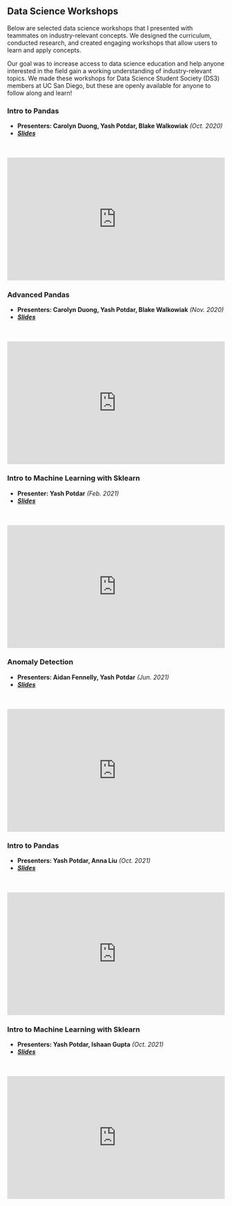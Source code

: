 ---
---

## Data Science Workshops
Below are selected data science workshops that I presented with teammates on industry-relevant concepts. We designed the curriculum, conducted research, and created engaging workshops that allow users to learn and apply concepts.

Our goal was to increase access to data science education and help anyone interested in the field gain a working understanding of industry-relevant topics. We made these workshops for Data Science Student Society (DS3) members at UC San Diego, but these are openly available for anyone to follow along and learn!


### Intro to Pandas 
- **Presenters: Carolyn Duong, Yash Potdar, Blake Walkowiak** *(Oct. 2020)*
- <a href="https://docs.google.com/presentation/d/18ybyLcXbEL7qSlO4A3UhM8VOjfG6LkXjPYozVwX24KE/edit#slide=id.p" target = "_blank">***Slides***</a>
<br>
<br>
<iframe style="width: 100%; aspect-ratio: 16/9;" src="https://www.youtube.com/embed/LN6XWwLVu2s" title="YouTube video player" frameborder="0" allow="accelerometer; autoplay; clipboard-write; encrypted-media; gyroscope; picture-in-picture; web-share" allowfullscreen></iframe>

### Advanced Pandas 
- **Presenters: Carolyn Duong, Yash Potdar, Blake Walkowiak** *(Nov. 2020)*
- <a href="https://docs.google.com/presentation/d/1pv9yAVuFMmiTDvPxAKuul6fAosv-71aXGhimTwWyLjk/edit#slide=id.gad0b223da3_0_13" target = "_blank">***Slides***</a>
<br>
<br>
<iframe style="width: 100%; aspect-ratio: 16/9;" src="https://www.youtube.com/embed/MetSgPWpqpM" title="YouTube video player" frameborder="0" allow="accelerometer; autoplay; clipboard-write; encrypted-media; gyroscope; picture-in-picture; web-share" allowfullscreen></iframe>

### Intro to Machine Learning with Sklearn 
- **Presenter: Yash Potdar** *(Feb. 2021)*
- <a href="https://docs.google.com/presentation/d/1Hw1B5-jLjqEwMqX-X95PgkrSMalVuDY9x8MLMa1ytrk/edit#slide=id.g6c52a2e8d8_0_177" target = "_blank">***Slides***</a>
<!-- SLIDES CURRENTLY REQUIRE TO BE SIGNED INTO UCSD -->
<br>
<br>
<iframe style="width: 100%; aspect-ratio: 16/9;" src="https://www.youtube.com/embed/2p55_wHQW18" title="YouTube video player" frameborder="0" allow="accelerometer; autoplay; clipboard-write; encrypted-media; gyroscope; picture-in-picture; web-share" allowfullscreen></iframe>

### Anomaly Detection 
- **Presenters: Aidan Fennelly, Yash Potdar** *(Jun. 2021)*
- <a href="https://docs.google.com/presentation/d/13ag8whWNkC4Mumrbznvg7g13WOEQGontHIrRqG6plV4/edit#slide=id.p" target = "_blank">***Slides***</a>
<br>
<br>
<iframe style="width: 100%; aspect-ratio: 16/9;" src="https://www.youtube.com/embed/OmA2nJRGiHA" title="YouTube video player" frameborder="0" allow="accelerometer; autoplay; clipboard-write; encrypted-media; gyroscope; picture-in-picture; web-share" allowfullscreen></iframe>

### Intro to Pandas 
- **Presenters: Yash Potdar, Anna Liu** *(Oct. 2021)*
- <a href="https://docs.google.com/presentation/d/1DWZ7OzFwxLztuPNeFpLl_phomDqy3b8nCT__vLmyxuc/edit#slide=id.gf1db675da0_1_219" target = "_blank">***Slides***</a>
<br>
<br>
<iframe style="width: 100%; aspect-ratio: 16/9;" src="https://www.youtube.com/embed/U6-dI04wwpM" title="YouTube video player" frameborder="0" allow="accelerometer; autoplay; clipboard-write; encrypted-media; gyroscope; picture-in-picture; web-share" allowfullscreen></iframe>

### Intro to Machine Learning with Sklearn 
- **Presenters: Yash Potdar, Ishaan Gupta** *(Oct. 2021)*
- <a href="https://docs.google.com/presentation/d/1jSns7rjkhJs3TQwHBUWZEn9MItF_sxLNb_uX_FccM0c/edit#slide=id.gf9db5cb7cc_3_0" target = "_blank">***Slides***</a>
<br>
<br>
<iframe style="width: 100%; aspect-ratio: 16/9;" src="https://www.youtube.com/embed/HI0pIN50V5k" title="YouTube video player" frameborder="0" allow="accelerometer; autoplay; clipboard-write; encrypted-media; gyroscope; picture-in-picture; web-share" allowfullscreen></iframe>